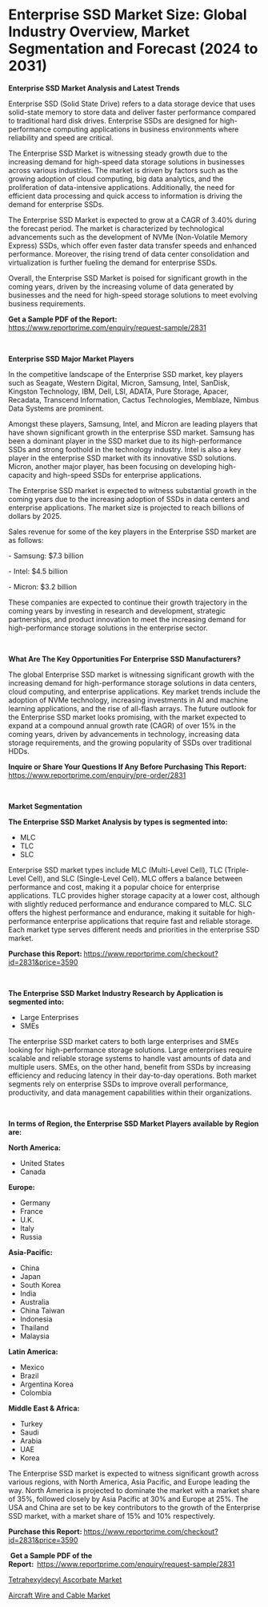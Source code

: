 <p><h1>Enterprise SSD Market Size: Global Industry Overview, Market Segmentation and Forecast (2024 to 2031)</h1></p><p><strong>Enterprise SSD Market Analysis and Latest Trends</strong></p>
<p><p>Enterprise SSD (Solid State Drive) refers to a data storage device that uses solid-state memory to store data and deliver faster performance compared to traditional hard disk drives. Enterprise SSDs are designed for high-performance computing applications in business environments where reliability and speed are critical.</p><p>The Enterprise SSD Market is witnessing steady growth due to the increasing demand for high-speed data storage solutions in businesses across various industries. The market is driven by factors such as the growing adoption of cloud computing, big data analytics, and the proliferation of data-intensive applications. Additionally, the need for efficient data processing and quick access to information is driving the demand for enterprise SSDs.</p><p>The Enterprise SSD Market is expected to grow at a CAGR of 3.40% during the forecast period. The market is characterized by technological advancements such as the development of NVMe (Non-Volatile Memory Express) SSDs, which offer even faster data transfer speeds and enhanced performance. Moreover, the rising trend of data center consolidation and virtualization is further fueling the demand for enterprise SSDs.</p><p>Overall, the Enterprise SSD Market is poised for significant growth in the coming years, driven by the increasing volume of data generated by businesses and the need for high-speed storage solutions to meet evolving business requirements.</p></p>
<p><strong>Get a Sample PDF of the Report:&nbsp;</strong> <a href="https://www.reportprime.com/enquiry/request-sample/2831">https://www.reportprime.com/enquiry/request-sample/2831</a></p>
<p>&nbsp;</p>
<p><strong>Enterprise SSD Major Market Players</strong></p>
<p><p>In the competitive landscape of the Enterprise SSD market, key players such as Seagate, Western Digital, Micron, Samsung, Intel, SanDisk, Kingston Technology, IBM, Dell, LSI, ADATA, Pure Storage, Apacer, Recadata, Transcend Information, Cactus Technologies, Memblaze, Nimbus Data Systems are prominent. </p><p>Amongst these players, Samsung, Intel, and Micron are leading players that have shown significant growth in the enterprise SSD market. Samsung has been a dominant player in the SSD market due to its high-performance SSDs and strong foothold in the technology industry. Intel is also a key player in the enterprise SSD market with its innovative SSD solutions. Micron, another major player, has been focusing on developing high-capacity and high-speed SSDs for enterprise applications.</p><p>The Enterprise SSD market is expected to witness substantial growth in the coming years due to the increasing adoption of SSDs in data centers and enterprise applications. The market size is projected to reach billions of dollars by 2025.</p><p>Sales revenue for some of the key players in the Enterprise SSD market are as follows:</p><p>- Samsung: $7.3 billion</p><p>- Intel: $4.5 billion</p><p>- Micron: $3.2 billion</p><p>These companies are expected to continue their growth trajectory in the coming years by investing in research and development, strategic partnerships, and product innovation to meet the increasing demand for high-performance storage solutions in the enterprise sector.</p></p>
<p>&nbsp;</p>
<p><strong>What Are The Key Opportunities For Enterprise SSD Manufacturers?</strong></p>
<p><p>The global Enterprise SSD market is witnessing significant growth with the increasing demand for high-performance storage solutions in data centers, cloud computing, and enterprise applications. Key market trends include the adoption of NVMe technology, increasing investments in AI and machine learning applications, and the rise of all-flash arrays. The future outlook for the Enterprise SSD market looks promising, with the market expected to expand at a compound annual growth rate (CAGR) of over 15% in the coming years, driven by advancements in technology, increasing data storage requirements, and the growing popularity of SSDs over traditional HDDs.</p></p>
<p><strong>Inquire or Share Your Questions If Any Before Purchasing This Report:</strong> <a href="https://www.reportprime.com/enquiry/pre-order/2831">https://www.reportprime.com/enquiry/pre-order/2831</a></p>
<p>&nbsp;</p>
<p><strong>Market Segmentation</strong></p>
<p><strong>The Enterprise SSD Market Analysis by types is segmented into:</strong></p>
<p><ul><li>MLC</li><li>TLC</li><li>SLC</li></ul></p>
<p><p>Enterprise SSD market types include MLC (Multi-Level Cell), TLC (Triple-Level Cell), and SLC (Single-Level Cell). MLC offers a balance between performance and cost, making it a popular choice for enterprise applications. TLC provides higher storage capacity at a lower cost, although with slightly reduced performance and endurance compared to MLC. SLC offers the highest performance and endurance, making it suitable for high-performance enterprise applications that require fast and reliable storage. Each market type serves different needs and priorities in the enterprise SSD market.</p></p>
<p><strong>Purchase this Report:&nbsp;</strong><a href="https://www.reportprime.com/checkout?id=2831&price=3590">https://www.reportprime.com/checkout?id=2831&price=3590</a></p>
<p>&nbsp;</p>
<p><strong>The Enterprise SSD Market Industry Research by Application is segmented into:</strong></p>
<p><ul><li>Large Enterprises</li><li>SMEs</li></ul></p>
<p><p>The enterprise SSD market caters to both large enterprises and SMEs looking for high-performance storage solutions. Large enterprises require scalable and reliable storage systems to handle vast amounts of data and multiple users. SMEs, on the other hand, benefit from SSDs by increasing efficiency and reducing latency in their day-to-day operations. Both market segments rely on enterprise SSDs to improve overall performance, productivity, and data management capabilities within their organizations.</p></p>
<p>&nbsp;</p>
<p><strong>In terms of Region, the Enterprise SSD Market Players available by Region are:</strong></p>
<p>
    <p> <strong> North America: </strong>
        <ul>
            <li>United States</li>
            <li>Canada</li>
        </ul>
        </p> 
    <p> <strong> Europe: </strong>
        <ul>
            <li>Germany</li>
            <li>France</li>
            <li>U.K.</li>
            <li>Italy</li>
            <li>Russia</li>
        </ul>
        </p> 
    <p> <strong> Asia-Pacific: </strong>
        <ul>
            <li>China</li>
            <li>Japan</li>
            <li>South Korea</li>
            <li>India</li>
            <li>Australia</li>
            <li>China Taiwan</li>
            <li>Indonesia</li>
            <li>Thailand</li>
            <li>Malaysia</li>
        </ul>
        </p> 
    <p> <strong> Latin America: </strong>
        <ul>
            <li>Mexico</li>
            <li>Brazil</li>
            <li>Argentina Korea</li>
            <li>Colombia</li>
        </ul>
        </p> 
    <p> <strong> Middle East & Africa: </strong>
        <ul>
            <li>Turkey</li>
            <li>Saudi</li>
            <li>Arabia</li>
            <li>UAE</li>
            <li>Korea</li>
        </ul>
    </p>
    </p>
<p><p>The Enterprise SSD market is expected to witness significant growth across various regions, with North America, Asia Pacific, and Europe leading the way. North America is projected to dominate the market with a market share of 35%, followed closely by Asia Pacific at 30% and Europe at 25%. The USA and China are set to be key contributors to the growth of the Enterprise SSD market, with a market share of 15% and 10% respectively.</p></p>
<p><strong>Purchase this Report: </strong><a href="https://www.reportprime.com/checkout?id=2831&price=3590">https://www.reportprime.com/checkout?id=2831&price=3590</a></p>
<p>&nbsp;<strong>Get a Sample PDF of the Report:&nbsp;&nbsp;</strong><a href="https://www.reportprime.com/enquiry/request-sample/2831">https://www.reportprime.com/enquiry/request-sample/2831</a></p>
<p><strong></strong></p>
<p><p><a href="https://carnation-joke-41f.notion.site/Tetrahexyldecyl-Ascorbate-Market-Analysis-and-Market-Size-Global-Industry-Overview-Market-Segmenta-42088aaa08d7462dad90064b941e37a0">Tetrahexyldecyl Ascorbate Market</a></p><p><a href="https://github.com/YashRP12/Market-Research-Report-List-4/blob/main/aircraft-wire-and-cable-market.md">Aircraft Wire and Cable Market</a></p></p>